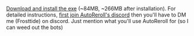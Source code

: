 [Download and install the exe](https://github.com/VLPoeBots/Reroll-Items/releases/tag/v3.0.1) (~84MB, ~266MB after installation).
For detailed instructions, [ first join AutoReroll's discord](https://discord.com/invite/pHQBZeGXUE) then you'll have to DM me (Frosttide) on discord.
Just mention what you'll use AutoReroll for (so I can weed out the bots)
